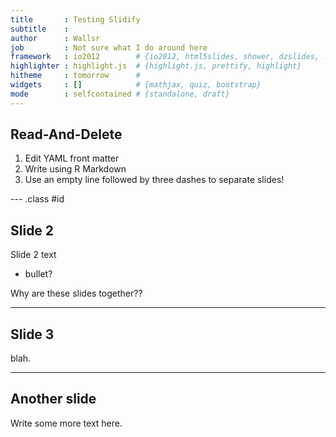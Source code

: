 ```yaml
---
title       : Testing Slidify 
subtitle    : 
author      : Wallsr
job         : Not sure what I do around here
framework   : io2012        # {io2012, html5slides, shower, dzslides, ...}
highlighter : highlight.js  # {highlight.js, prettify, highlight}
hitheme     : tomorrow      # 
widgets     : []            # {mathjax, quiz, bootstrap}
mode        : selfcontained # {standalone, draft}
---
```


## Read-And-Delete

1. Edit YAML front matter
2. Write using R Markdown
3. Use an empty line followed by three dashes to separate slides!

--- .class #id 

## Slide 2

Slide 2 text
 - bullet?
 
Why are these slides together??
 
---

## Slide 3

blah.

---

## Another slide

Write some more text here.
